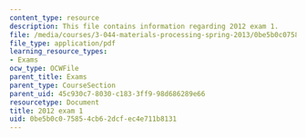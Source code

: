```yaml
---
content_type: resource
description: This file contains information regarding 2012 exam 1.
file: /media/courses/3-044-materials-processing-spring-2013/0be5b0c075854cb62dcfec4e711b8131_MIT3_044S13_2012exam1.pdf
file_type: application/pdf
learning_resource_types:
- Exams
ocw_type: OCWFile
parent_title: Exams
parent_type: CourseSection
parent_uid: 45c930c7-8030-c183-3ff9-98d686289e66
resourcetype: Document
title: 2012 exam 1
uid: 0be5b0c0-7585-4cb6-2dcf-ec4e711b8131
---
```

